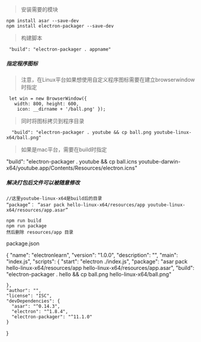 > 安装需要的模块

    npm install asar --save-dev
    npm install electron-packager --save-dev

> 构建脚本

     "build": "electron-packager . appname"

##### 指定程序图标

> 注意，在Linux平台如果想使用自定义程序图标需要在建立browserwindow时指定

     let win = new BrowserWindow({
       width: 800, height: 600,
        icon: __dirname + '/ball.png' });

> 同时将图标拷贝到程序目录

      "build": "electron-packager . youtube && cp ball.png youtube-linux-x64/ball.png"


> 如果是mac平台，需要在build时指定

   "build": "electron-packager . youtube && cp ball.icns youtube-darwin-x64/youtube.app/Contents/Resources/electron.icns"

##### 解决打包后文件可以被随意修改

    //这里youtube-linux-x64是build后的目录
    “package”： “asar pack hello-linux-x64/resources/app youtube-linux-x64/resources/app.asar”

    npm run build
    npm run package
    然后删除 resources/app 目录

  package.json

  {
    "name": "electronlearn",
    "version": "1.0.0",
    "description": "",
    "main": "index.js",
    "scripts": {
      "start": "electron ./index.js",
      "package": "asar pack hello-linux-x64/resources/app hello-linux-x64/resources/app.asar",
      "build": "electron-packager . hello && cp ball.png hello-linux-x64/ball.png"

    },
    "author": "",
    "license": "ISC",
    "devDependencies": {
      "asar": "^0.14.3",
      "electron": "^1.8.4",
      "electron-packager": "^11.1.0"
    }
  }